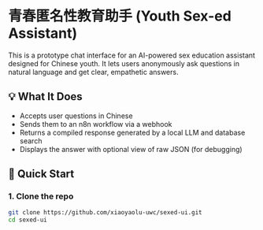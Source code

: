 # 青春匿名性教育助手 (Youth Sex-ed Assistant)

This is a prototype chat interface for an AI-powered sex education assistant designed for Chinese youth. It lets users anonymously ask questions in natural language and get clear, empathetic answers.

## 💡 What It Does

- Accepts user questions in Chinese
- Sends them to an n8n workflow via a webhook
- Returns a compiled response generated by a local LLM and database search
- Displays the answer with optional view of raw JSON (for debugging)

## 🚀 Quick Start

### 1. Clone the repo

```bash
git clone https://github.com/xiaoyaolu-uwc/sexed-ui.git
cd sexed-ui